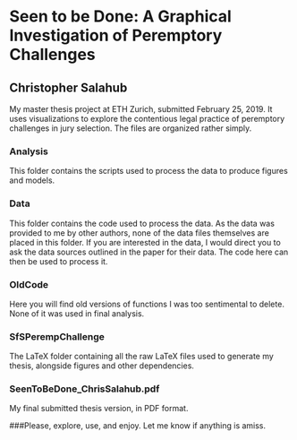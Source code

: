 # Seen to be Done: A Graphical Investigation of Peremptory Challenges

## Christopher Salahub

My master thesis project at ETH Zurich, submitted February
25, 2019. It uses visualizations to explore the contentious legal
practice of peremptory challenges in jury selection. The files are
organized rather simply.

### Analysis

This folder contains the scripts used to process the data to produce
figures and models.

### Data

This folder contains the code used to process the data. As the data
was provided to me by other authors, none of the data files themselves
are placed in this folder. If you are interested in the
data, I would direct you to ask the data sources outlined in the paper
for their data. The code here can then be used to process it.

### OldCode

Here you will find old versions of functions I was too sentimental to
delete. None of it was used in final analysis.

### SfSPerempChallenge

The LaTeX folder containing all the raw LaTeX files used to generate
my thesis, alongside figures and other dependencies.

### SeenToBeDone_ChrisSalahub.pdf

My final submitted thesis version, in PDF format.

###Please, explore, use, and enjoy. Let me know if anything is amiss.
